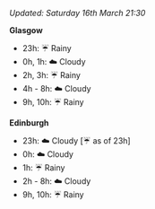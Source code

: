 *Updated: Saturday 16th March 21:30*

**Glasgow**

* 23h: :umbrella: Rainy
* 0h, 1h: :cloud: Cloudy
* 2h, 3h: :umbrella: Rainy
* 4h - 8h: :cloud: Cloudy
* 9h, 10h: :umbrella: Rainy

**Edinburgh**

* 23h: :cloud: Cloudy [:umbrella: as of 23h]
* 0h: :cloud: Cloudy
* 1h: :umbrella: Rainy
* 2h - 8h: :cloud: Cloudy
* 9h, 10h: :umbrella: Rainy
